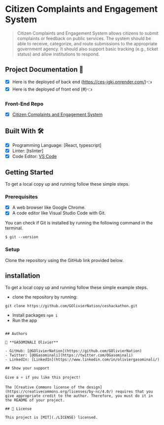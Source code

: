 # Citizen Complaints and Engagement System

> Citizen Complaints and Engagement System allows citizens to submit complaints or feedback on public services. The system should be able to receive, categorize, and route submissions to the appropriate government agency. It should also support basic tracking (e.g., ticket status) and allow institutions to respond.

## Project Documentation 📄

- [x] Here is the deployed of back end (https://ces-igkj.onrender.com/)👈
- [x] Here is the deployed of front end (#)👈

### Front-End Repo 

- [x] [Citizen Complaints and Engagement System](https://github.com/GOlivierNation/ceshackathon/tree/dev/Interface)

## Built With 🛠️

- [x] Programming Language: [React, typescript]
- [x] Linter: [tslinter]
- [x] Code Editor: [VS Code](https://code.visualstudio.com/)

## Getting Started

To get a local copy up and running follow these simple steps.

### Prerequisites

- [x] A web browser like Google Chrome.
- [x] A code editor like Visual Studio Code with Git.

You can check if Git is installed by running the following command in the terminal.
```
$ git --version
```

### Setup

Clone the repository using the GitHub link provided below.

## installation

To get a local copy up and running follow these simple example steps.

- clone the repository by running:
```
git clone https://github.com/GOlivierNation/ceshackathon.git
```
- Install packages
  ``` npm i ```
- Run the app
```npm run dev

## Authors

👤 **GASOMINALI Olivier**

- GitHub: [@GOlivierNation](https://github.com/GOlivierNation)
- Twitter: [@OGasominali](https://twitter.com/OGasominali)
- LinkedIn: [LinkedIn](https://www.linkedin.com/in/oliviergasominali/)

## Show your support

Give a ⭐️ if you like this project!

The [Creative Commons license of the design](https://creativecommons.org/licenses/by-nc/4.0/) requires that you give appropriate credit to the author. Therefore, you must do it in the README of your project.

## 📝 License

This project is [MIT](./LICENSE) licensed.
